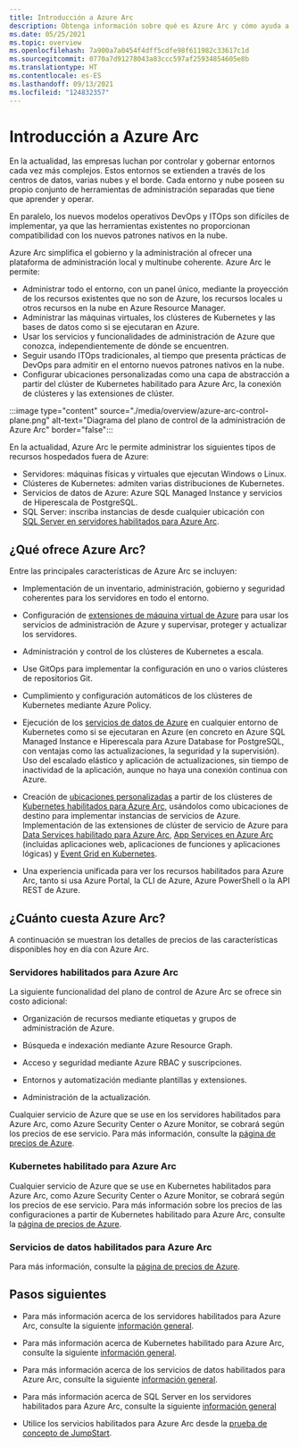 ```yaml
---
title: Introducción a Azure Arc
description: Obtenga información sobre qué es Azure Arc y cómo ayuda a los clientes a habilitar la administración y el gobierno de sus recursos híbridos con otros servicios y características de Azure.
ms.date: 05/25/2021
ms.topic: overview
ms.openlocfilehash: 7a900a7a0454f4dff5cdfe98f611982c33617c1d
ms.sourcegitcommit: 0770a7d91278043a83ccc597af25934854605e8b
ms.translationtype: HT
ms.contentlocale: es-ES
ms.lasthandoff: 09/13/2021
ms.locfileid: "124832357"
---
```

# <a name="azure-arc-overview"></a>Introducción a Azure Arc

En la actualidad, las empresas luchan por controlar y gobernar entornos cada vez más complejos. Estos entornos se extienden a través de los centros de datos, varias nubes y el borde. Cada entorno y nube poseen su propio conjunto de herramientas de administración separadas que tiene que aprender y operar.

En paralelo, los nuevos modelos operativos DevOps y ITOps son difíciles de implementar, ya que las herramientas existentes no proporcionan compatibilidad con los nuevos patrones nativos en la nube.

Azure Arc simplifica el gobierno y la administración al ofrecer una plataforma de administración local y multinube coherente. Azure Arc le permite:
* Administrar todo el entorno, con un panel único, mediante la proyección de los recursos existentes que no son de Azure, los recursos locales u otros recursos en la nube en Azure Resource Manager. 
* Administrar las máquinas virtuales, los clústeres de Kubernetes y las bases de datos como si se ejecutaran en Azure. 
* Usar los servicios y funcionalidades de administración de Azure que conozca, independientemente de dónde se encuentren. 
* Seguir usando ITOps tradicionales, al tiempo que presenta prácticas de DevOps para admitir en el entorno nuevos patrones nativos en la nube.
* Configurar ubicaciones personalizadas como una capa de abstracción a partir del clúster de Kubernetes habilitado para Azure Arc, la conexión de clústeres y las extensiones de clúster.  

:::image type="content" source="./media/overview/azure-arc-control-plane.png" alt-text="Diagrama del plano de control de la administración de Azure Arc" border="false":::

En la actualidad, Azure Arc le permite administrar los siguientes tipos de recursos hospedados fuera de Azure:

* Servidores: máquinas físicas y virtuales que ejecutan Windows o Linux.
* Clústeres de Kubernetes: admiten varias distribuciones de Kubernetes.
* Servicios de datos de Azure: Azure SQL Managed Instance y servicios de Hiperescala de PostgreSQL.
* SQL Server: inscriba instancias de desde cualquier ubicación con [SQL Server en servidores habilitados para Azure Arc](/sql/sql-server/azure-arc/overview).

## <a name="what-does-azure-arc-deliver"></a>¿Qué ofrece Azure Arc?

Entre las principales características de Azure Arc se incluyen:

* Implementación de un inventario, administración, gobierno y seguridad coherentes para los servidores en todo el entorno.

* Configuración de [extensiones de máquina virtual de Azure](./servers/manage-vm-extensions.md) para usar los servicios de administración de Azure y supervisar, proteger y actualizar los servidores.

* Administración y control de los clústeres de Kubernetes a escala.

* Use GitOps para implementar la configuración en uno o varios clústeres de repositorios Git.

*  Cumplimiento y configuración automáticos de los clústeres de Kubernetes mediante Azure Policy.

* Ejecución de los [servicios de datos de Azure](../azure-arc/kubernetes/custom-locations.md) en cualquier entorno de Kubernetes como si se ejecutaran en Azure (en concreto en Azure SQL Managed Instance e Hiperescala para Azure Database for PostgreSQL, con ventajas como las actualizaciones, la seguridad y la supervisión). Uso del escalado elástico y aplicación de actualizaciones, sin tiempo de inactividad de la aplicación, aunque no haya una conexión continua con Azure.

* Creación de [ubicaciones personalizadas](./kubernetes/custom-locations.md) a partir de los clústeres de [Kubernetes habilitados para Azure Arc](./kubernetes/overview.md), usándolos como ubicaciones de destino para implementar instancias de servicios de Azure. Implementación de las extensiones de clúster de servicio de Azure para [Data Services habilitado para Azure Arc](./data/create-data-controller-direct-azure-portal.md), [App Services en Azure Arc](../app-service/overview-arc-integration.md) (incluidas aplicaciones web, aplicaciones de funciones y aplicaciones lógicas) y [Event Grid en Kubernetes](../event-grid/kubernetes/overview.md).

* Una experiencia unificada para ver los recursos habilitados para Azure Arc, tanto si usa Azure Portal, la CLI de Azure, Azure PowerShell o la API REST de Azure.

## <a name="how-much-does-azure-arc-cost"></a>¿Cuánto cuesta Azure Arc?

A continuación se muestran los detalles de precios de las características disponibles hoy en día con Azure Arc.

### <a name="azure-arc-enabled-servers"></a>Servidores habilitados para Azure Arc

La siguiente funcionalidad del plano de control de Azure Arc se ofrece sin costo adicional:

* Organización de recursos mediante etiquetas y grupos de administración de Azure.

* Búsqueda e indexación mediante Azure Resource Graph.

* Acceso y seguridad mediante Azure RBAC y suscripciones.

* Entornos y automatización mediante plantillas y extensiones.

* Administración de la actualización.

Cualquier servicio de Azure que se use en los servidores habilitados para Azure Arc, como Azure Security Center o Azure Monitor, se cobrará según los precios de ese servicio. Para más información, consulte la [página de precios de Azure](https://azure.microsoft.com/pricing/).

### <a name="azure-arc-enabled-kubernetes"></a>Kubernetes habilitado para Azure Arc

Cualquier servicio de Azure que se use en Kubernetes habilitados para Azure Arc, como Azure Security Center o Azure Monitor, se cobrará según los precios de ese servicio. Para más información sobre los precios de las configuraciones a partir de Kubernetes habilitado para Azure Arc, consulte la [página de precios de Azure](https://azure.microsoft.com/pricing/).

### <a name="azure-arc-enabled-data-services"></a>Servicios de datos habilitados para Azure Arc

Para más información, consulte la [página de precios de Azure](https://azure.microsoft.com/pricing/).

## <a name="next-steps"></a>Pasos siguientes

* Para más información acerca de los servidores habilitados para Azure Arc, consulte la siguiente [información general](./servers/overview.md).

* Para más información acerca de Kubernetes habilitado para Azure Arc, consulte la siguiente [información general](./kubernetes/overview.md).

* Para más información acerca de los servicios de datos habilitados para Azure Arc, consulte la siguiente [información general](https://azure.microsoft.com/services/azure-arc/hybrid-data-services/).

* Para más información acerca de SQL Server en los servidores habilitados para Azure Arc, consulte la siguiente [información general](/sql/sql-server/azure-arc/overview)

* Utilice los servicios habilitados para Azure Arc desde la [prueba de concepto de JumpStart](https://azurearcjumpstart.io/azure_arc_jumpstart/).
